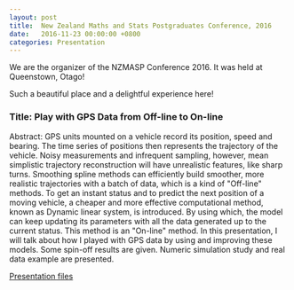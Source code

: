 ```yaml
---
layout: post
title:  New Zealand Maths and Stats Postgraduates Conference, 2016
date:   2016-11-23 00:00:00 +0800
categories: Presentation
---
```


We are the organizer of the NZMASP Conference 2016. It was held at Queenstown, Otago!

Such a beautiful place and a delightful experience here! 

### Title: Play with GPS Data from Off-line to On-line

Abstract: GPS units mounted on a vehicle record its position, speed and bearing. The time series of positions then represents the trajectory of the vehicle. Noisy measurements and infrequent sampling, however, mean simplistic trajectory reconstruction will have unrealistic features, like sharp turns. Smoothing spline methods can efficiently build smoother, more realistic trajectories with a batch of data, which is a kind of "Off-line" methods. To get an instant status and to predict the next position of a moving vehicle, a cheaper and more effective computational method, known as Dynamic linear system, is introduced. By using which, the model can keep updating its parameters with all the data generated up to the current status. This method is an "On-line" method. In this presentation, I will talk about how I played with GPS data by using and improving these models. Some spin-off results are given. Numeric simulation study and real data example are presented.

<a href="//JeromeCY.github.io/PDF/2016-NZMASPslides.pdf" target="_blank">Presentation files</a>
